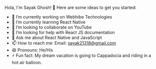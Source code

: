 Hola, I'm Sayak Ghosh! 👋
Here are some ideas to get you started:

- 🔭 I’m currently working on Webhibe Technologies
- 🌱 I’m currently learning React Native
- 👯 I’m looking to collaborate on YouTube
- 🤔 I’m looking for help with React JS documentation
- 💬 Ask me about React Native and JavaScript
- 📫 How to reach me: Email: sayak21318@gmail.com
- 😄 Pronouns: He/His
- ⚡ Fun fact: My dream vacation is going to Cappadocia and riding in a hot air balloon. 


